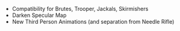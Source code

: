 * Compatibility for Brutes, Trooper, Jackals, Skirmishers
* Darken Specular Map
* New Third Person Animations (and separation from Needle Rifle)